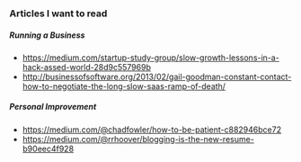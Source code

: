 ### Articles I want to read

##### Running a Business
* https://medium.com/startup-study-group/slow-growth-lessons-in-a-hack-assed-world-28d9c557969b
* http://businessofsoftware.org/2013/02/gail-goodman-constant-contact-how-to-negotiate-the-long-slow-saas-ramp-of-death/

##### Personal Improvement
* https://medium.com/@chadfowler/how-to-be-patient-c882946bce72
* https://medium.com/@rrhoover/blogging-is-the-new-resume-b90eec4f928
